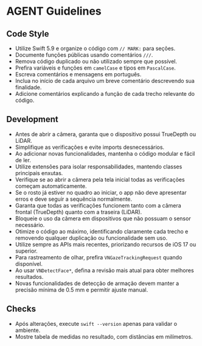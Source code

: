 # AGENT Guidelines

## Code Style
- Utilize Swift 5.9 e organize o código com `// MARK:` para seções.
- Documente funções públicas usando comentários `///`.
- Remova código duplicado ou não utilizado sempre que possível.
- Prefira variáveis e funções em `camelCase` e tipos em `PascalCase`.
- Escreva comentários e mensagens em português.
- Inclua no início de cada arquivo um breve comentário descrevendo sua finalidade.
- Adicione comentários explicando a função de cada trecho relevante do código.

## Development
- Antes de abrir a câmera, garanta que o dispositivo possui TrueDepth ou LiDAR.
- Simplifique as verificações e evite imports desnecessários.
- Ao adicionar novas funcionalidades, mantenha o código modular e fácil de ler.
- Utilize extensões para isolar responsabilidades, mantendo classes principais enxutas.
- Verifique se ao abrir a câmera pela tela inicial todas as verificações começam automaticamente.
- Se o rosto já estiver no quadro ao iniciar, o app não deve apresentar erros e deve seguir a sequência normalmente.
- Garanta que todas as verificações funcionem tanto com a câmera frontal (TrueDepth) quanto com a traseira (LiDAR).
- Bloqueie o uso da câmera em dispositivos que não possuam o sensor necessário.
- Otimize o código ao máximo, identificando claramente cada trecho e removendo qualquer duplicação ou funcionalidade sem uso.
- Utilize sempre as APIs mais recentes, priorizando recursos de iOS 17 ou superior.
- Para rastreamento de olhar, prefira `VNGazeTrackingRequest` quando disponível.
- Ao usar `VNDetectFace*`, defina a revisão mais atual para obter melhores resultados.
- Novas funcionalidades de detecção de armação devem manter a precisão mínima de 0.5 mm e permitir ajuste manual.

## Checks
- Após alterações, execute `swift --version` apenas para validar o ambiente.
- Mostre tabela de medidas no resultado, com distâncias em milímetros.

